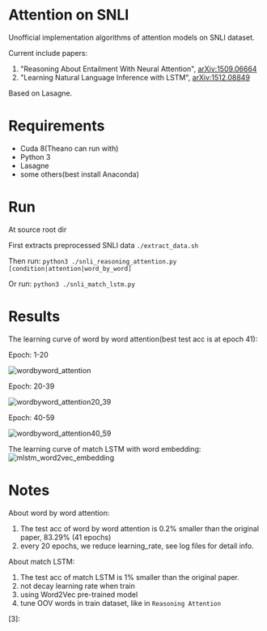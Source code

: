 Attention on SNLI
===================
Unofficial implementation algorithms of attention models on SNLI dataset.

Current include papers:

1. "Reasoning About Entailment With Neural Attention", [arXiv:1509.06664][1]
2. "Learning Natural Language Inference with LSTM", [arXiv:1512.08849][2]

Based on Lasagne.


Requirements
===========
* Cuda 8(Theano can run with)
* Python 3
* Lasagne
* some others(best install Anaconda)

Run
===
At source root dir

First extracts preprocessed SNLI data
`./extract_data.sh`

Then run:
`python3 ./snli_reasoning_attention.py [condition|attention|word_by_word]`


Or run:
`python3 ./snli_match_lstm.py`


Results
======

The learning curve of word by word attention(best test acc is at epoch 41):

Epoch: 1-20

![wordbyword_attention](./wordbyword_attention_dropout0.2.png)

Epoch: 20-39

![wordbyword_attention20_39](./wordbyword_attention_dropout0.2_after19.png)

Epoch: 40-59

![wordbyword_attention40_59](./wordbyword_attention_dropout0.2_after39.png)

The learning curve of match LSTM with word embedding:
![mlstm_word2vec_embedding](./mlstm_word2vec_embedding.png)

Notes
=====
About word by word attention:

1. The test acc of word by word attention is 0.2% smaller than the original paper, 83.29% (41 epochs)
2. every 20 epochs, we reduce learning_rate, see log files for detail info.


About match LSTM:

1. The test acc of match LSTM is 1% smaller than the original paper.
2. not decay learning rate when train
3. using Word2Vec pre-trained model
4. tune OOV words in train dataset, like in `Reasoning Attention`



[1]: http://arxiv.org/abs/1509.06664
[2]: http://arxiv.org/abs/1512.08849
[3]: 

